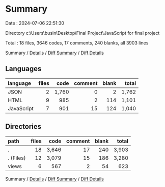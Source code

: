 # Summary

Date : 2024-07-06 22:51:30

Directory c:\\Users\\busin\\Desktop\\Final Project\\JavaScript for final project

Total : 18 files,  3646 codes, 17 comments, 240 blanks, all 3903 lines

Summary / [Details](details.md) / [Diff Summary](diff.md) / [Diff Details](diff-details.md)

## Languages
| language | files | code | comment | blank | total |
| :--- | ---: | ---: | ---: | ---: | ---: |
| JSON | 2 | 1,760 | 0 | 2 | 1,762 |
| HTML | 9 | 985 | 2 | 114 | 1,101 |
| JavaScript | 7 | 901 | 15 | 124 | 1,040 |

## Directories
| path | files | code | comment | blank | total |
| :--- | ---: | ---: | ---: | ---: | ---: |
| . | 18 | 3,646 | 17 | 240 | 3,903 |
| . (Files) | 12 | 3,079 | 15 | 186 | 3,280 |
| views | 6 | 567 | 2 | 54 | 623 |

Summary / [Details](details.md) / [Diff Summary](diff.md) / [Diff Details](diff-details.md)